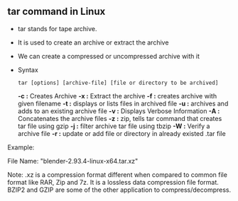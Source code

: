 ## tar command in Linux

- tar stands for tape archive. 

- It is used to create an archive or extract the archive

- We can create a compressed or uncompressed archive with it

- Syntax

  ```linux
  tar [options] [archive-file] [file or directory to be archived]
  ```

  **-c :** Creates Archive 
  **-x :** Extract the archive 
  **-f :** creates archive with given filename 
  **-t :** displays or lists files in archived file 
  **-u :** archives and adds to an existing archive file 
  **-v :** Displays Verbose Information 
  **-A :** Concatenates the archive files 
  **-z :** zip, tells tar command that creates tar file using gzip 
  **-j :** filter archive tar file using tbzip 
  **-W :** Verify a archive file 
  **-r :** update or add file or directory in already existed .tar file 

Example:

File Name: "blender-2.93.4-linux-x64.tar.xz"

Note: .xz is a compression format different when compared to common file format like RAR, Zip and 7z. It is a lossless data compression file format. BZIP2 and GZIP are some of the other application to compress/decompress.





